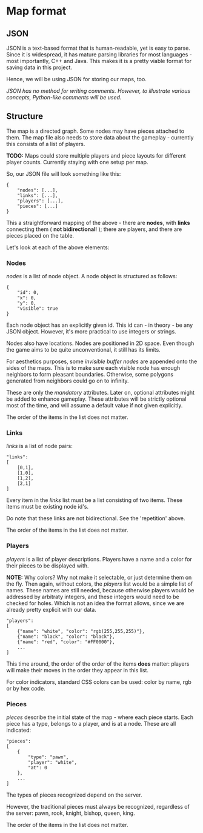 # Map format #

## JSON ##

JSON is a text-based format that is human-readable, yet is easy to parse. Since it is widespread,
it has mature parsing libraries for most languages - most importantly, C++ and Java. This makes
it is a pretty viable format for saving data in this project.

Hence, we will be using JSON for storing our maps, too.

_JSON has no method for writing comments. However, to illustrate various concepts, Python-like
comments will be used._

## Structure ##

The map is a directed graph. Some nodes may have pieces attached to them. The map file also
needs to store data about the gameplay - currently this consists of a list of players.

**TODO:** Maps could store multiple players and piece layouts for different player counts.
Currently staying with one setup per map.

So, our JSON file will look something like this:

    {
    	"nodes": [...],
    	"links": [...],
    	"players": [...],
    	"pieces": [...]
    }

This a straightforward mapping of the above - there are **nodes**, with **links** connecting
them ( __not bidirectional__! ); there are players, and there are pieces placed on the table.

Let's look at each of the above elements:

### Nodes ###

_nodes_ is a list of node object. A node object is structured as follows:

    {
        "id": 0,
        "x": 0,
        "y": 0,
        "visible": true
    }

Each node object has an explicitly given id. This id can - in theory - be any JSON object.
However, it's more practical to use integers or strings.

Nodes also have locations. Nodes are positioned in 2D space. Even though the game aims to be
quite unconventional, it still has its limits.

For aesthetics purposes, some _invisible buffer nodes_ are appended onto the sides of the maps. This is to
make sure each visible node has enough neighbors to form pleasant boundaries. Otherwise, some
polygons generated from neighbors could go on to infinity.

These are only the _mandatory_ attributes. Later on, optional attributes might be added to enhance
gameplay. These attributes will be strictly optional most of the time, and will assume a default
value if not given explicitly.

The order of the items in the list does not matter.

### Links ###

_links_ is a list of node pairs:

    "links":
    [
        [0,1],
        [1,0],
        [1,2],
        [2,1]
    ]

Every item in the _links_ list must be a list consisting of two items. These items must be
existing node id's.

Do note that these links are not bidirectional. See the 'repetition' above.

The order of the items in the list does not matter.

### Players ###

_players_ is a list of player descriptions. Players have a name and a color for their pieces
to be displayed with.

__NOTE:__ Why colors? Why not make it selectable, or just determine them on the fly.
Then again, without colors, the _players_ list would be a simple list of names.
These names are still needed, because otherwise players would be addressed by arbitraty integers,
and these integers would need to be checked for holes. Which is not an idea the format allows,
since we are already pretty explicit with our data.

    "players":
    [
        {"name": "white", "color": "rgb(255,255,255)"},
        {"name": "black", "color": "black"},
        {"name": "red", "color": "#FF0000"},
        ...
    ]

This time around, the order of the order of the items __does__ matter: players will make their
moves in the order they appear in this list.

For color indicators, standard CSS colors can be used: color by name, rgb or by hex code.

### Pieces ###

_pieces_ describe the initial state of the map - where each piece starts. Each piece has a type,
belongs to a player, and is at a node. These are all indicated:

    "pieces":
    [
        {
            "type": "pawn",
            "player": "white",
            "at": 0
        },
        ...
    ]

The types of pieces recognized depend on the server.

However, the traditional pieces must always be recognized, regardless of the server:
pawn, rook, knight, bishop, queen, king.

The order of the items in the list does not matter.
